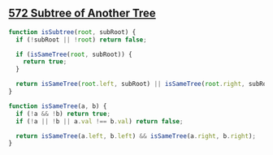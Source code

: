 ## [572 Subtree of Another Tree](https://leetcode.com/problems/subtree-of-another-tree/description/)

<!-- notecardId: 1744201892693 -->

```js
function isSubtree(root, subRoot) {
  if (!subRoot || !root) return false;

  if (isSameTree(root, subRoot)) {
    return true;
  }

  return isSameTree(root.left, subRoot) || isSameTree(root.right, subRoot);
}

function isSameTree(a, b) {
  if (!a && !b) return true;
  if (!a || !b || a.val !== b.val) return false;

  return isSameTree(a.left, b.left) && isSameTree(a.right, b.right);
}
```
